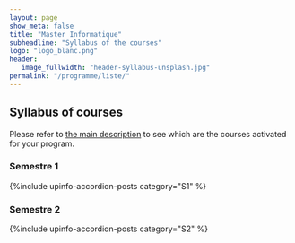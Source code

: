 ```yaml
---
layout: page
show_meta: false
title: "Master Informatique"
subheadline: "Syllabus of the courses"
logo: "logo_blanc.png"
header:
   image_fullwidth: "header-syllabus-unsplash.jpg"
permalink: "/programme/liste/"
---
```


## Syllabus of courses ##
Please refer to <a href="https://univ-cotedazur.fr/formation/offre-de-formation/master-informatique-1" target="_blank">the main description</a>
to see which are the courses activated for your program.


### Semestre 1
{%include upinfo-accordion-posts category="S1" %}


### Semestre 2
{%include upinfo-accordion-posts category="S2" %}
